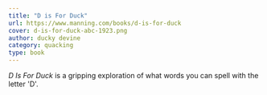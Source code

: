 ```yaml
---
title: "D is For Duck"
url: https://www.manning.com/books/d-is-for-duck
cover: d-is-for-duck-abc-1923.png
author: ducky devine
category: quacking
type: book
---
```


_D Is For Duck_ is a gripping exploration of what words you can spell with the letter 'D'.
